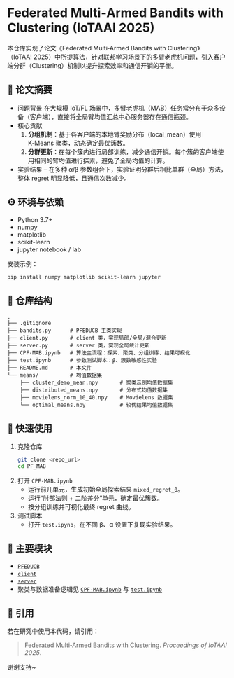 # Federated Multi‑Armed Bandits with Clustering (IoTAAI 2025)

本仓库实现了论文《Federated Multi‑Armed Bandits with Clustering》（IoTAAI 2025）中所提算法，针对联邦学习场景下的多臂老虎机问题，引入客户端分群（Clustering）机制以提升探索效率和通信开销的平衡。

## 📑 论文摘要

- 问题背景
  在大规模 IoT/FL 场景中，多臂老虎机（MAB）任务常分布于众多设备（客户端），直接将全局臂均值汇总中心服务器存在通信瓶颈。
- 核心贡献
  1. **分组机制**：基于各客户端的本地臂奖励分布（local_mean）使用 K‑Means 聚类，动态确定最优簇数。
  2. **分群更新**：在每个簇内进行局部训练，减少通信开销。每个簇的客户端使用相同的臂均值进行探索，避免了全局均值的计算。
- 实验结果
  – 在多种 α/β 参数组合下，实验证明分群后相比单群（全局）方法，整体 regret 明显降低，且通信次数减少。

## ⚙️ 环境与依赖

- Python 3.7+
- numpy
- matplotlib
- scikit-learn
- jupyter notebook / lab

安装示例：
```bash
pip install numpy matplotlib scikit-learn jupyter
```

## 📂 仓库结构

```
.
├── .gitignore
├── bandits.py      # PFEDUCB 主类实现
├── client.py       # client 类，实现局部/全局/混合更新
├── server.py       # server 类，实现全局统计更新
├── CPF-MAB.ipynb   # 算法主流程：探索、聚类、分组训练、结果可视化
├── test.ipynb      # 参数测试脚本：β、簇数敏感性实验
├── README.md       # 本文件
└── means/          # 均值数据集
    ├── cluster_demo_mean.npy       # 聚类示例均值数据集
    ├── distributed_means.npy       # 分布式均值数据集
    ├── movielens_norm_10_40.npy    # Movielens 数据集
    └── optimal_means.npy           # 较优结果均值数据集
```

## 🚀 快速使用

1. 克隆仓库
   ```bash
   git clone <repo_url>
   cd PF_MAB
   ```
2. 打开 `CPF-MAB.ipynb`
   - 运行前几单元，生成初始全局探索结果 `mixed_regret_0`。
   - 运行“肘部法则 + 二阶差分”单元，确定最优簇数。
   - 按分组训练并可视化最终 regret 曲线。
3. 测试脚本
   - 打开 `test.ipynb`，在不同 β、α 设置下复现实验结果。

## 🔗 主要模块

- [`PFEDUCB`](bandits.py)
- [`client`](client.py)
- [`server`](server.py)
- 聚类与数据准备逻辑见 [`CPF-MAB.ipynb`](CPF-MAB.ipynb) 与 [`test.ipynb`](test.ipynb)

## 📖 引用

若在研究中使用本代码，请引用：

> Federated Multi‑Armed Bandits with Clustering. *Proceedings of IoTAAI 2025*.

谢谢支持~